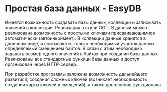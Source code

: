 # Простая база данных - EasyDB

Имеется возможность создавать базы данных, коллекции и записывать значений в коллекции. Реализация в стили ООП. В данный момент реализована возможность с простыми ключами присваивающимися автоматически (автоинкримент). В коллекции данные хранятся в двоичном виде, и считываются только необходимый участок данных, определяемый смещением байтов. В связи с этим необходимо задавать размер одного значений в байтах при создании базы данных. Реализованы все стандартные функици базы данных и доступ организован через HTTP-сервер.

При разработке программы заложена возможность дальнейшего развитися, создания сложных ключей (возникает необходимость создания карты ключей и смещений), а также дополнения функционала.
